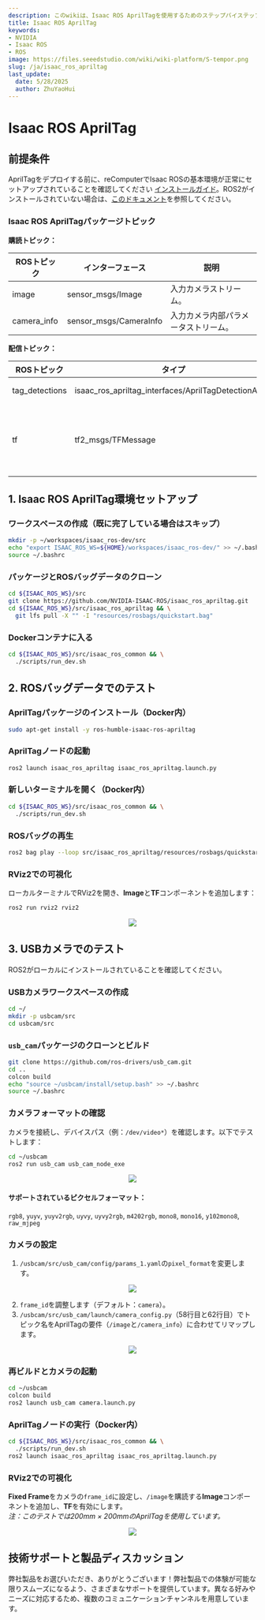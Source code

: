```yaml
---
description: このwikiは、Isaac ROS AprilTagを使用するためのステップバイステップガイドを提供します。
title: Isaac ROS AprilTag
keywords:
- NVIDIA
- Isaac ROS
- ROS
image: https://files.seeedstudio.com/wiki/wiki-platform/S-tempor.png
slug: /ja/isaac_ros_apriltag
last_update:
  date: 5/28/2025
  author: ZhuYaoHui
---
```


# Isaac ROS AprilTag  

## 前提条件  
AprilTagをデプロイする前に、reComputerでIsaac ROSの基本環境が正常にセットアップされていることを確認してください [インストールガイド](/install_isaacros)。ROS2がインストールされていない場合は、[このドキュメント](/install_ros2_humble)を参照してください。  

### Isaac ROS AprilTagパッケージトピック  
**購読トピック：**  

| ROSトピック       | インターフェース                  | 説明                     |  
|-----------------|----------------------------|---------------------------------|  
| image         | sensor_msgs/Image        | 入力カメラストリーム。            |  
| camera_info   | sensor_msgs/CameraInfo   | 入力カメラ内部パラメータストリーム。 |  

**配信トピック：**  

| ROSトピック          | タイプ                                              | 説明                                      |  
|--------------------|---------------------------------------------------|--------------------------------------------------|  
| tag_detections   | isaac_ros_apriltag_interfaces/AprilTagDetectionArray | AprilTag検出メッセージの配列。           |  
| tf              | tf2_msgs/TFMessage                             | 検出されたAprilTag（TagFamily:ID）のカメラのframe_idに対する相対的な姿勢。 |  


## 1. Isaac ROS AprilTag環境セットアップ  

### ワークスペースの作成（既に完了している場合はスキップ）  
```bash
mkdir -p ~/workspaces/isaac_ros-dev/src
echo "export ISAAC_ROS_WS=${HOME}/workspaces/isaac_ros-dev/" >> ~/.bashrc
source ~/.bashrc
```

### パッケージとROSバッグデータのクローン  
```bash
cd ${ISAAC_ROS_WS}/src
git clone https://github.com/NVIDIA-ISAAC-ROS/isaac_ros_apriltag.git
cd ${ISAAC_ROS_WS}/src/isaac_ros_apriltag && \
  git lfs pull -X "" -I "resources/rosbags/quickstart.bag"
```

### Dockerコンテナに入る  
```bash
cd ${ISAAC_ROS_WS}/src/isaac_ros_common && \
  ./scripts/run_dev.sh
```


## 2. ROSバッグデータでのテスト  

### AprilTagパッケージのインストール（Docker内）  
```bash
sudo apt-get install -y ros-humble-isaac-ros-apriltag
```

### AprilTagノードの起動  
```bash
ros2 launch isaac_ros_apriltag isaac_ros_apriltag.launch.py
```

### 新しいターミナルを開く（Docker内）  
```bash
cd ${ISAAC_ROS_WS}/src/isaac_ros_common && \
  ./scripts/run_dev.sh
```

### ROSバッグの再生  
```bash
ros2 bag play --loop src/isaac_ros_apriltag/resources/rosbags/quickstart.bag
```

### RViz2での可視化  
ローカルターミナルでRViz2を開き、**Image**と**TF**コンポーネントを追加します：  
```bash
ros2 run rviz2 rviz2
```

<div align="center">
    <img width={800} 
    src="https://files.seeedstudio.com/wiki/robotics/software/apriltag/1.png" />
</div>


## 3. USBカメラでのテスト  
ROS2がローカルにインストールされていることを確認してください。  

### USBカメラワークスペースの作成  
```bash
cd ~/
mkdir -p usbcam/src
cd usbcam/src
```

### `usb_cam`パッケージのクローンとビルド  
```bash
git clone https://github.com/ros-drivers/usb_cam.git
cd ..
colcon build
echo "source ~/usbcam/install/setup.bash" >> ~/.bashrc
source ~/.bashrc
```

### カメラフォーマットの確認  
カメラを接続し、デバイスパス（例：`/dev/video*`）を確認します。以下でテストします：  
```bash
cd ~/usbcam
ros2 run usb_cam usb_cam_node_exe
```

<div align="center">
    <img width={400} 
    src="https://files.seeedstudio.com/wiki/robotics/software/apriltag/2.png" />
</div>


#### サポートされているピクセルフォーマット：  
`rgb8`, `yuyv`, `yuyv2rgb`, `uyvy`, `uyvy2rgb`, `m4202rgb`, `mono8`, `mono16`, `y102mono8`, `raw_mjpeg`  

### カメラの設定  
1. `/usbcam/src/usb_cam/config/params_1.yaml`の`pixel_format`を変更します。  

<div align="center">
    <img width={800} 
    src="https://files.seeedstudio.com/wiki/robotics/software/apriltag/3.png" />
</div>

2. `frame_id`を調整します（デフォルト：`camera`）。  
3. `/usbcam/src/usb_cam/launch/camera_config.py`（58行目と62行目）でトピック名をAprilTagの要件（`/image`と`/camera_info`）に合わせてリマップします。  

<div align="center">
    <img width={800} 
    src="https://files.seeedstudio.com/wiki/robotics/software/apriltag/4.png" />
</div>

### 再ビルドとカメラの起動  
```bash
cd ~/usbcam
colcon build
ros2 launch usb_cam camera.launch.py
```

### AprilTagノードの実行（Docker内）  
```bash
cd ${ISAAC_ROS_WS}/src/isaac_ros_common && \
  ./scripts/run_dev.sh
ros2 launch isaac_ros_apriltag isaac_ros_apriltag.launch.py
```

### RViz2での可視化  
**Fixed Frame**をカメラの`frame_id`に設定し、`/image`を購読する**Image**コンポーネントを追加し、**TF**を有効にします。  
*注：このテストでは200mm × 200mmのAprilTagを使用しています。*  

<div align="center">
    <img width={800} 
    src="https://files.seeedstudio.com/wiki/robotics/software/apriltag/5.png" />
</div>

## 技術サポートと製品ディスカッション

弊社製品をお選びいただき、ありがとうございます！弊社製品での体験が可能な限りスムーズになるよう、さまざまなサポートを提供しています。異なる好みやニーズに対応するため、複数のコミュニケーションチャンネルを用意しています。

<div class="button_tech_support_container">
<a href="https://forum.seeedstudio.com/" class="button_forum"></a> 
<a href="https://www.seeedstudio.com/contacts" class="button_email"></a>
</div>

<div class="button_tech_support_container">
<a href="https://discord.gg/eWkprNDMU7" class="button_discord"></a> 
<a href="https://github.com/Seeed-Studio/wiki-documents/discussions/69" class="button_discussion"></a>
</div>